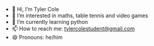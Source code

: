 - 👋 Hi, I’m Tyler Cole
- 👀 I’m interested in maths, table tennis and video games
- 🌱 I’m currently learning python
- 📫 How to reach me: tylercolestudent@gmail.com
- 😄 Pronouns: he/him

<!---
TylerColeStudent/TylerColeStudent is a ✨ special ✨ repository because its `README.md` (this file) appears on your GitHub profile.
You can click the Preview link to take a look at your changes.
--->
